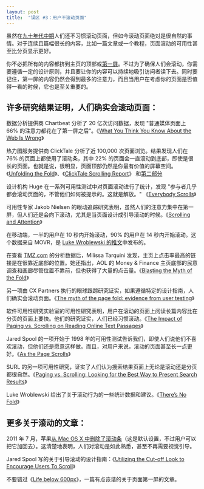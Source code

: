 ```yaml
---
layout: post
title:  "误区 #3：用户不滚动页面"
---
```


虽然在[九十年代中期](https://www.nngroup.com/articles/changes-in-web-usability-since-1994/)人们还不习惯滚动页面，但如今滚动页面绝对是很自然的事情。对于连续且篇幅很长的内容，比如一篇文章或一个教程，页面滚动的可用性甚至比分页显示更好。

你不必把所有的内容都挤到主页的顶部或[第一屏](https://en.wikipedia.org/wiki/Above_the_fold)。不过为了确保人们会滚动，你需要遵循一定的设计原则，并且要让你的内容可以持续地吸引访问者读下去。同时要记住，第一屏的内容仍然会得到最多的注意力，而且当用户在考虑你的页面是否值得一看的时候，它也是至关重要的。

## 许多研究结果证明，人们确实会滚动页面：

数据分析提供商 Chartbeat 分析了 20 亿次访问数据，发现 "普通媒体页面上 66% 的注意力都花在了第一屏之后"。《[What You Think You Know About the Web Is Wrong](https://time.com/12933/what-you-think-you-know-about-the-web-is-wrong/)》

热力图服务提供商 ClickTale 分析了近 100,000 次页面浏览。结果发现人们在 76% 的页面上都使用了滚动条，其中 22% 的页面会一直滚动到底部，即使是很长的页面。也就是说，很明显，页面顶部仍然是你最有价值的屏幕空间。《[Unfolding the Fold](https://www.clicktale.com/resources/blog/resourcesbloginvest-in-customer-experience-software/)》、《[ClickTale Scrolling Report](https://www.clicktale.com/resources/blog/clicktale-scrolling-research-report-v20-part-1-visibility-and-scroll-reach/)》 和[第二部分](https://www.clicktale.com/resources/blog/are-your-web-visitors-really-paying-attention/)

设计机构 Huge 在一系列可用性测试中对页面滚动进行了统计，发现 "参与者几乎都会滚动页面的，不管他们如何被提示的。这就是解放。" 《[Everybody Scrolls](https://www.hugeinc.com/articles/everybody-scrolls)》

可用性专家 Jakob Nielsen 的眼动追踪研究表明，虽然人们的注意力集中在第一屏，但人们还是会向下滚动，尤其是当页面设计成引导滚动的时候。《[Scrolling and Attention](https://www.nngroup.com/articles/scrolling-and-attention/)》

在移动端，一半的用户在 10 秒内开始滚动，90% 的用户在 14 秒内开始滚动。这个数据来自 MOVR，是 [Luke Wroblewski 的推文](https://twitter.com/lukew/status/629694224535957504/)中发布的。

在查看 [TMZ.com](http://tmz.com) 的分析数据后，Milissa Tarquini 发现，主页上点击率最高的链接是在很靠近底部的位置。她还指出，AOL 的 Money & Finance 主页底部的民意调查和画廊尽管位置不靠前，但也获得了大量的点击量。《[Blasting the Myth of the Fold](https://boxesandarrows.com/blasting-the-myth-of-the-fold/)》

另一项由 CX Partners 执行的眼球跟踪研究证实，如果遵循特定的设计指南，人们确实会滚动页面。《[The myth of the page fold: evidence from user testing](https://www.cxpartners.co.uk/our-thinking/the_myth_of_the_page_fold_evidence_from_user_testing/)》

软件可用性研究实验室的可用性研究表明，用户在滚动的页面上阅读长篇内容比在分页的页面上要快。他们的研究证实，人们已经习惯滚动。《[The Impact of Paging vs. Scrolling on Reading Online Text Passages](http://www.usabilitynews.org/misc/the-impact-of-paging-vs-scrolling-on-reading-online-text-passages/)》

Jared Spool 的一项开始于 1998 年的可用性测试告诉我们，即使人们说他们不喜欢滚动，但他们还是愿意这样做。而且，对用户来说，滚动的页面甚至长一点更好。《[As the Page Scrolls](https://articles.uie.com/page_scrolling/)》

SURL 的另一项可用性研究，证实了人们认为搜索结果页面上无论是滚动还是分页都很自然。《[Paging vs. Scrolling: Looking for the Best Way to Present Search Results](https://www.researchgate.net/publication/275455366_Paging_VS_Scrolling_Examining_Ways_to_Present_Search_Results)》

Luke Wroblewski 给出了关于滚动行为的一些统计数据和建议。《[There’s No Fold](https://www.lukew.com/ff/entry.asp?1946)》

## 更多关于滚动的文章：

2011 年 7 月，苹果[从 Mac OS X 中删除了滚动条](https://uxmag.com/articles/the-extinction-of-the-scrollbar)（这是默认设置，不过用户可以把它加回去）。这清楚地表明，人们对滚动是如此熟悉，甚至不再需要视觉引导。

Jared Spool 写的关于引导滚动的设计指南：《[Utilizing the Cut-off Look to Encourage Users To Scroll](https://archive.uie.com/brainsparks/2006/08/02/utilizing-the-cut-off-look-to-encourage-users-to-scroll/)》

不要错过《[Life below 600px](http://www.iampaddy.com/lifebelow600/)》，一篇有点诙谐的关于页面第一屏的文章。